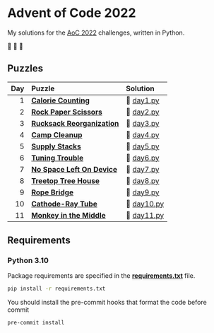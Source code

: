 # Advent of Code 2022

My solutions for the [AoC 2022](https://adventofcode.com/2022) challenges, written in Python.

:christmas_tree: :christmas_tree: :christmas_tree:

## Puzzles

| Day | Puzzle                                                             | Solution                         |
| --: | :----------------------------------------------------------------- | :------------------------------- |
|   1 | **[Calorie Counting](https://adventofcode.com/2022/day/1)**        | :snake: [day1.py](src/day1.py)   |
|   2 | **[Rock Paper Scissors](https://adventofcode.com/2022/day/2)**     | :snake: [day2.py](src/day2.py)   |
|   3 | **[Rucksack Reorganization](https://adventofcode.com/2022/day/3)** | :snake: [day3.py](src/day3.py)   |
|   4 | **[Camp Cleanup](https://adventofcode.com/2022/day/4)**            | :snake: [day4.py](src/day4.py)   |
|   5 | **[Supply Stacks](https://adventofcode.com/2022/day/5)**           | :snake: [day5.py](src/day5.py)   |
|   6 | **[Tuning Trouble](https://adventofcode.com/2022/day/6)**          | :snake: [day6.py](src/day6.py)   |
|   7 | **[No Space Left On Device](https://adventofcode.com/2022/day/7)** | :snake: [day7.py](src/day7.py)   |
|   8 | **[Treetop Tree House](https://adventofcode.com/2022/day/8)**      | :snake: [day8.py](src/day8.py)   |
|   9 | **[Rope Bridge](https://adventofcode.com/2022/day/9)**             | :snake: [day9.py](src/day9.py)   |
|  10 | **[Cathode-Ray Tube](https://adventofcode.com/2022/day/10)**       | :snake: [day10.py](src/day10.py) |
|  11 | **[Monkey in the Middle](https://adventofcode.com/2022/day/11)**   | :snake: [day11.py](src/day11.py) |

## Requirements

### Python 3.10

Package requirements are specified in the **[requirements.txt](requirements.txt)** file.

```sh
pip install -r requirements.txt
```

You should install the pre-commit hooks that format the code before commit

```sh
pre-commit install
```
